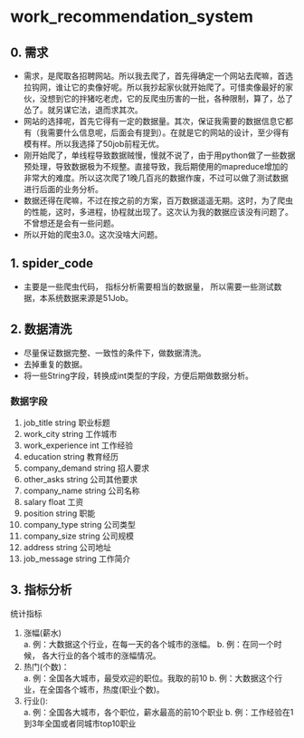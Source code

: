 # work_recommendation_system
## 0. 需求
- 需求，是爬取各招聘网站。所以我去爬了，首先得确定一个网站去爬嘛，首选拉钩网，谁让它的卖像好呢。所以我抄起家伙就开始爬了。可惜卖像最好的家伙，没想到它的拌猪吃老虎，它的反爬虫历害的一批，各种限制，算了，怂了怂了。就另谋它法，退而求其次。  
- 网站的选择呢，首先它得有一定的数据量。其次，保证我需要的数据信息它都有（我需要什么信息呢，后面会有提到）。在就是它的网站的设计，至少得有模有样。所以我选择了50job前程无优。  
- 刚开始爬了，单线程导致数据贼慢，慢就不说了，由于用python做了一些数据预处理，导致数据极为不规整。直接导致，我后期使用的mapreduce增加的非常大的难度。所以这次爬了1晚几百兆的数据作废，不过可以做了测试数据进行后面的业务分析。  
- 数据还得在爬嘛，不过在按之前的方案，百万数据遥遥无期。这时，为了爬虫的性能，这时，多进程，协程就出现了。这次认为我的数据应该没有问题了。不曾想还是会有一些问题。  
- 所以开始的爬虫3.0。这次没啥大问题。

## 1. spider_code
- 主要是一些爬虫代码， 指标分析需要相当的数据量， 所以需要一些测试数据，本系统数据来源是51Job。

## 2. 数据清洗
- 尽量保证数据完整、一致性的条件下，做数据清洗。
- 去掉重复的数据。
- 将一些String字段，转换成int类型的字段，方便后期做数据分析。

### 数据字段
1. job_title string 职业标题
2. work_city string 工作城市
3. work_experience int 工作经验
4. education string 教育经历
5. company_demand string 招人要求
6. other_asks string 公司其他要求
7. company_name string 公司名称
8. salary float 工资
9. position string 职能
10. company_type string 公司类型
11. company_size string 公司规模
12. address string 公司地址
13. job_message string 工作简介

## 3. 指标分析
统计指标  
1. 涨幅(薪水)  
	a. 例：大数据这个行业，在每一天的各个城市的涨幅。
	b. 例：在同一个时候， 各大行业的各个城市的涨幅情况。
2. 热门(个数)：  
	a. 例：全国各大城市，最受欢迎的职位。我取的前10
	b. 例：大数据这个行业，在全国各个城市，热度(职业个数)。
3. 行业():  
	a. 例：全国各大城市，各个职位，薪水最高的前10个职业
	b. 例：工作经验在1到3年全国或者同城市top10职业
